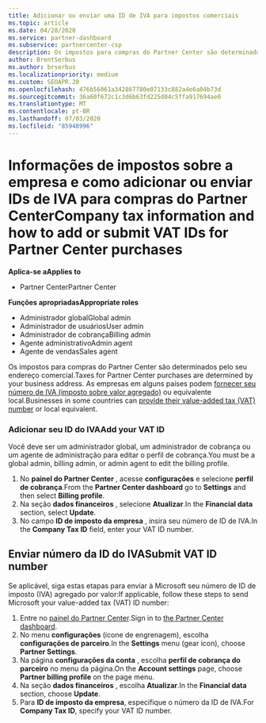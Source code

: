 ```yaml
---
title: Adicionar ou enviar uma ID de IVA para impostos comerciais
ms.topic: article
ms.date: 04/28/2020
ms.service: partner-dashboard
ms.subservice: partnercenter-csp
description: Os impostos para compras do Partner Center são determinados pelo seu endereço comercial. As empresas nesses países/regiões podem fornecer seu número de IVA ou equivalente local.
author: BrentSerbus
ms.author: brserbus
ms.localizationpriority: medium
ms.custom: SEOAPR.20
ms.openlocfilehash: 476b56061a342867780e07133c882a4e6a04b73d
ms.sourcegitcommit: 36a60f672c1c3d6b63fd225d04c5ffa917694ae0
ms.translationtype: MT
ms.contentlocale: pt-BR
ms.lasthandoff: 07/03/2020
ms.locfileid: "85948996"
---
```

# <a name="company-tax-information-and-how-to-add-or-submit-vat-ids-for-partner-center-purchases"></a><span data-ttu-id="21375-104">Informações de impostos sobre a empresa e como adicionar ou enviar IDs de IVA para compras do Partner Center</span><span class="sxs-lookup"><span data-stu-id="21375-104">Company tax information and how to add or submit VAT IDs for Partner Center purchases</span></span>

<span data-ttu-id="21375-105">**Aplica-se a**</span><span class="sxs-lookup"><span data-stu-id="21375-105">**Applies to**</span></span>

- <span data-ttu-id="21375-106">Partner Center</span><span class="sxs-lookup"><span data-stu-id="21375-106">Partner Center</span></span>

<span data-ttu-id="21375-107">**Funções apropriadas**</span><span class="sxs-lookup"><span data-stu-id="21375-107">**Appropriate roles**</span></span>
-   <span data-ttu-id="21375-108">Administrador global</span><span class="sxs-lookup"><span data-stu-id="21375-108">Global admin</span></span>
-   <span data-ttu-id="21375-109">Administrador de usuários</span><span class="sxs-lookup"><span data-stu-id="21375-109">User admin</span></span>
-   <span data-ttu-id="21375-110">Administrador de cobrança</span><span class="sxs-lookup"><span data-stu-id="21375-110">Billing admin</span></span>
-   <span data-ttu-id="21375-111">Agente administrativo</span><span class="sxs-lookup"><span data-stu-id="21375-111">Admin agent</span></span>
-   <span data-ttu-id="21375-112">Agente de vendas</span><span class="sxs-lookup"><span data-stu-id="21375-112">Sales agent</span></span>

<span data-ttu-id="21375-113">Os impostos para compras do Partner Center são determinados pelo seu endereço comercial.</span><span class="sxs-lookup"><span data-stu-id="21375-113">Taxes for Partner Center purchases are determined by your business address.</span></span> <span data-ttu-id="21375-114">As empresas em alguns países podem [fornecer seu número de IVA (imposto sobre valor agregado)](#submit-vat-id-number) ou equivalente local.</span><span class="sxs-lookup"><span data-stu-id="21375-114">Businesses in some countries can [provide their value-added tax (VAT) number](#submit-vat-id-number) or local equivalent.</span></span>

### <a name="add-your-vat-id"></a><span data-ttu-id="21375-115">Adicionar seu ID do IVA</span><span class="sxs-lookup"><span data-stu-id="21375-115">Add your VAT ID</span></span>

<span data-ttu-id="21375-116">Você deve ser um administrador global, um administrador de cobrança ou um agente de administração para editar o perfil de cobrança.</span><span class="sxs-lookup"><span data-stu-id="21375-116">You must be a global admin, billing admin, or admin agent to  edit the billing profile.</span></span>

1.  <span data-ttu-id="21375-117">No **painel do Partner Center** , acesse **configurações** e selecione **perfil de cobrança**.</span><span class="sxs-lookup"><span data-stu-id="21375-117">From the **Partner Center dashboard** go to  **Settings** and then select **Billing profile**.</span></span>
2.  <span data-ttu-id="21375-118">Na seção **dados financeiros** , selecione **Atualizar**.</span><span class="sxs-lookup"><span data-stu-id="21375-118">In the **Financial data** section, select **Update**.</span></span>
3.  <span data-ttu-id="21375-119">No campo **ID de imposto da empresa** , insira seu número de ID de IVA.</span><span class="sxs-lookup"><span data-stu-id="21375-119">In the **Company Tax ID** field, enter your VAT ID number.</span></span>

## <a name="submit-vat-id-number"></a><span data-ttu-id="21375-120">Enviar número da ID do IVA</span><span class="sxs-lookup"><span data-stu-id="21375-120">Submit VAT ID number</span></span>

<span data-ttu-id="21375-121">Se aplicável, siga estas etapas para enviar à Microsoft seu número de ID de imposto (IVA) agregado por valor:</span><span class="sxs-lookup"><span data-stu-id="21375-121">If applicable, follow these steps to send Microsoft your value-added tax (VAT) ID number:</span></span>

1. <span data-ttu-id="21375-122">Entre no [painel do Partner Center](https://partner.microsoft.com/dashboard/).</span><span class="sxs-lookup"><span data-stu-id="21375-122">Sign in to [the Partner Center dashboard](https://partner.microsoft.com/dashboard/).</span></span>
2. <span data-ttu-id="21375-123">No menu **configurações** (ícone de engrenagem), escolha **configurações de parceiro**.</span><span class="sxs-lookup"><span data-stu-id="21375-123">In the **Settings** menu (gear icon), choose **Partner Settings**.</span></span>
3. <span data-ttu-id="21375-124">Na página **configurações da conta** , escolha **perfil de cobrança do parceiro** no menu da página.</span><span class="sxs-lookup"><span data-stu-id="21375-124">On the **Account settings** page, choose **Partner billing profile** on the page menu.</span></span>
4. <span data-ttu-id="21375-125">Na seção **dados financeiros** , escolha **Atualizar**.</span><span class="sxs-lookup"><span data-stu-id="21375-125">In the **Financial data** section, choose **Update**.</span></span>
5. <span data-ttu-id="21375-126">Para **ID de imposto da empresa**, especifique o número da ID de IVA.</span><span class="sxs-lookup"><span data-stu-id="21375-126">For **Company Tax ID**, specify your VAT ID number.</span></span>

